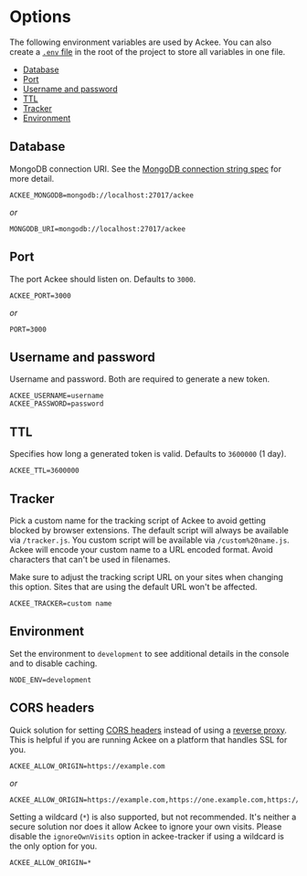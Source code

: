 # Options

The following environment variables are used by Ackee. You can also create a [`.env` file](https://www.npmjs.com/package/dotenv) in the root of the project to store all variables in one file.

- [Database](#database)
- [Port](#port)
- [Username and password](#username-and-password)
- [TTL](#ttl)
- [Tracker](#tracker)
- [Environment](#environment)

## Database

MongoDB connection URI. See the [MongoDB connection string spec](https://docs.mongodb.com/manual/reference/connection-string/) for more detail.

```
ACKEE_MONGODB=mongodb://localhost:27017/ackee
```

*or*

```
MONGODB_URI=mongodb://localhost:27017/ackee
```

## Port

The port Ackee should listen on. Defaults to `3000`.

```
ACKEE_PORT=3000
```

*or*

```
PORT=3000
```

## Username and password

Username and password. Both are required to generate a new token.

```
ACKEE_USERNAME=username
ACKEE_PASSWORD=password
```

## TTL

Specifies how long a generated token is valid. Defaults to `3600000` (1 day).

```
ACKEE_TTL=3600000
```

## Tracker

Pick a custom name for the tracking script of Ackee to avoid getting blocked by browser extensions. The default script will always be available via `/tracker.js`. You custom script will be available via `/custom%20name.js`. Ackee will encode your custom name to a URL encoded format. Avoid characters that can't be used in filenames.

Make sure to adjust the tracking script URL on your sites when changing this option. Sites that are using the default URL won't be affected.

```
ACKEE_TRACKER=custom name
```

## Environment

Set the environment to `development` to see additional details in the console and to disable caching.

```
NODE_ENV=development
```

## CORS headers

Quick solution for setting [CORS headers](CORS%20headers.md) instead of using a [reverse proxy](SSL%20and%20HTTPS.md). This is helpful if you are running Ackee on a platform that handles SSL for you.

```
ACKEE_ALLOW_ORIGIN=https://example.com
```

*or*

```
ACKEE_ALLOW_ORIGIN=https://example.com,https://one.example.com,https://two.example.com
```

Setting a wildcard (`*`) is also supported, but not recommended. It's neither a secure solution nor does it allow Ackee to ignore your own visits. Please disable the `ignoreOwnVisits` option in ackee-tracker if using a wildcard is the only option for you.

```
ACKEE_ALLOW_ORIGIN=*
```